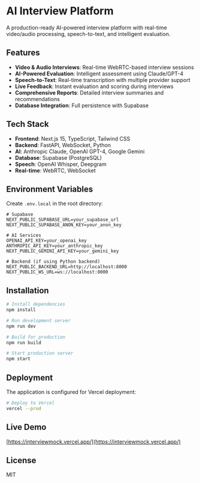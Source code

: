 # AI Interview Platform

A production-ready AI-powered interview platform with real-time video/audio processing, speech-to-text, and intelligent evaluation.

## Features

- **Video & Audio Interviews**: Real-time WebRTC-based interview sessions
- **AI-Powered Evaluation**: Intelligent assessment using Claude/GPT-4
- **Speech-to-Text**: Real-time transcription with multiple provider support
- **Live Feedback**: Instant evaluation and scoring during interviews
- **Comprehensive Reports**: Detailed interview summaries and recommendations
- **Database Integration**: Full persistence with Supabase

## Tech Stack

- **Frontend**: Next.js 15, TypeScript, Tailwind CSS
- **Backend**: FastAPI, WebSocket, Python
- **AI**: Anthropic Claude, OpenAI GPT-4, Google Gemini
- **Database**: Supabase (PostgreSQL)
- **Speech**: OpenAI Whisper, Deepgram
- **Real-time**: WebRTC, WebSocket

## Environment Variables

Create `.env.local` in the root directory:

```env
# Supabase
NEXT_PUBLIC_SUPABASE_URL=your_supabase_url
NEXT_PUBLIC_SUPABASE_ANON_KEY=your_anon_key

# AI Services
OPENAI_API_KEY=your_openai_key
ANTHROPIC_API_KEY=your_anthropic_key
NEXT_PUBLIC_GEMINI_API_KEY=your_gemini_key

# Backend (if using Python backend)
NEXT_PUBLIC_BACKEND_URL=http://localhost:8000
NEXT_PUBLIC_WS_URL=ws://localhost:8000
```

## Installation

```bash
# Install dependencies
npm install

# Run development server
npm run dev

# Build for production
npm run build

# Start production server
npm start
```

## Deployment

The application is configured for Vercel deployment:

```bash
# Deploy to Vercel
vercel --prod
```

## Live Demo

[https://interviewmock.vercel.app/](https://interviewmock.vercel.app/)

## License

MIT
